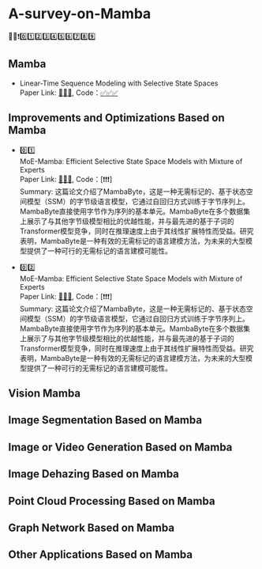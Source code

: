 # A-survey-on-Mamba
📄✅❗️0️⃣1️⃣2️⃣3️⃣4️⃣5️⃣6️⃣7️⃣8️⃣9️⃣
## Mamba
- Linear-Time Sequence Modeling with Selective State Spaces <br>
Paper Link: [📄📄📄](https://arxiv.org/ftp/arxiv/papers/2312/2312.00752.pdf), Code：[✅✅✅](https://github.com/state-spaces/mamba)


## Improvements and Optimizations Based on Mamba
- 0️⃣1️⃣ <br>
MoE-Mamba: Efficient Selective State Space Models with Mixture of Experts <br>
Paper Link: [📄📄📄](https://arxiv.org/pdf/2401.04081.pdf), Code：[❗️❗️❗️] <br>
Summary: 这篇论文介绍了MambaByte，这是一种无需标记的、基于状态空间模型（SSM）的字节级语言模型，它通过自回归方式训练于字节序列上。MambaByte直接使用字节作为序列的基本单元。MambaByte在多个数据集上展示了与其他字节级模型相比的优越性能，并与最先进的基于子词的Transformer模型竞争，同时在推理速度上由于其线性扩展特性而受益。研究表明，MambaByte是一种有效的无需标记的语言建模方法，为未来的大型模型提供了一种可行的无需标记的语言建模可能性。

- 0️⃣2️⃣ <br>
MoE-Mamba: Efficient Selective State Space Models with Mixture of Experts <br>
Paper Link: [📄📄📄](https://arxiv.org/pdf/2401.04081.pdf), Code：[❗️❗️❗️] <br>
Summary: 这篇论文介绍了MambaByte，这是一种无需标记的、基于状态空间模型（SSM）的字节级语言模型，它通过自回归方式训练于字节序列上。MambaByte直接使用字节作为序列的基本单元。MambaByte在多个数据集上展示了与其他字节级模型相比的优越性能，并与最先进的基于子词的Transformer模型竞争，同时在推理速度上由于其线性扩展特性而受益。研究表明，MambaByte是一种有效的无需标记的语言建模方法，为未来的大型模型提供了一种可行的无需标记的语言建模可能性。

## Vision Mamba

## Image Segmentation Based on Mamba

## Image or Video Generation Based on Mamba

## Image Dehazing Based on Mamba

## Point Cloud Processing Based on Mamba

## Graph Network Based on Mamba

## Other Applications Based on Mamba
